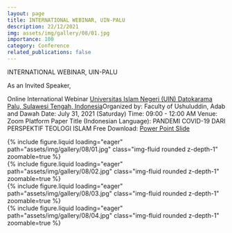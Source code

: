 ```yaml
---
layout: page
title: INTERNATIONAL WEBINAR, UIN-PALU
description: 22/12/2021
img: assets/img/gallery/08/01.jpg
importance: 100
category: Conference
related_publications: false
---
```


<p class="distill-post-title">INTERNATIONAL WEBINAR, UIN-PALU</p>

As an Invited Speaker,

Online International Webinar [Universitas Islam Negeri (UIN) Datokarama Palu, Sulawesi Tengah, Indonesia](https://iainpalu.ac.id/)Organized by: Faculty of Ushuluddin, Adab and Dawah Date: July 31, 2021 (Saturday) Time: 09:00 - 12:00 AM Venue: Zoom Platform Paper Title (Indonesian Language): PANDEMI COVID-19 DARI PERSPEKTIF TEOLOGI ISLAM Free Download: [Power Point Slide](https://archive.org/details/pandemi-dari-perspektif-teologi-islam-ppw_202107/mode/2up)

<div class="row mt-3">
    <div class="col-sm mt-3 mt-md-0">
        {% include figure.liquid loading="eager" path="assets/img/gallery/08/01.jpg" class="img-fluid rounded z-depth-1" zoomable=true %}
    </div>
    <div class="col-sm mt-3 mt-md-0">
        {% include figure.liquid loading="eager" path="assets/img/gallery/08/02.jpg" class="img-fluid rounded z-depth-1" zoomable=true %}
    </div>
</div>

<div class="row mt-3">
    <div class="col-sm mt-3 mt-md-0">
        {% include figure.liquid loading="eager" path="assets/img/gallery/08/03.jpg" class="img-fluid rounded z-depth-1" zoomable=true %}
    </div>
    <div class="col-sm mt-3 mt-md-0">
        {% include figure.liquid loading="eager" path="assets/img/gallery/08/04.jpg" class="img-fluid rounded z-depth-1" zoomable=true %}
    </div>
</div>
